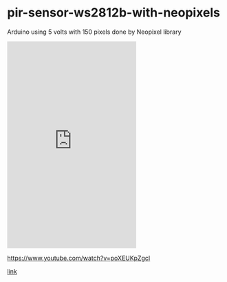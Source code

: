 # pir-sensor-ws2812b-with-neopixels


Arduino using 5 volts with 150 pixels done by Neopixel library


<iframe width="300" height="480" src="https://www.youtube.com/embed/poXEUKpZgcI" frameborder="0"></iframe>


https://www.youtube.com/watch?v=poXEUKpZgcI

<a href="https://www.youtube.com/watch?v=poXEUKpZgcI">link</a>
